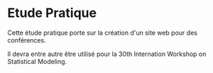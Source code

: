 Etude Pratique
==============

Cette étude pratique porte sur la création d'un site web pour des conférences.

Il devra entre autre être utilisé pour la 30th Internation Workshop on Statistical Modeling.
